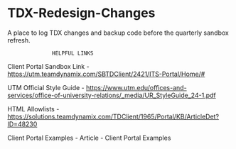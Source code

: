 # TDX-Redesign-Changes
A place to log TDX changes and backup code before the quarterly sandbox refresh. 

                  HELPFUL LINKS
Client Portal Sandbox Link -
https://utm.teamdynamix.com/SBTDClient/2421/ITS-Portal/Home/#

UTM Official Style Guide - 
https://www.utm.edu/offices-and-services/office-of-university-relations/_media/UR_StyleGuide_24-1.pdf

HTML Allowlists -
https://solutions.teamdynamix.com/TDClient/1965/Portal/KB/ArticleDet?ID=48230

Client Portal Examples -
Article - Client Portal Examples
